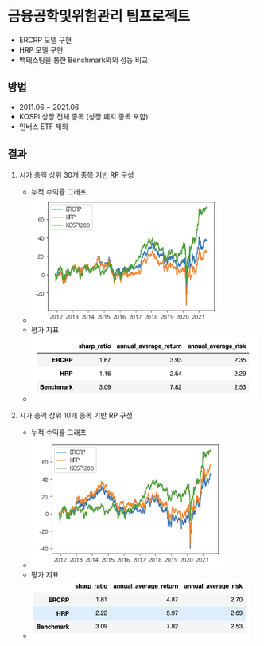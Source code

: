 # 금융공학및위험관리 팀프로젝트
- ERCRP 모델 구현 
- HRP 모델 구현
- 백테스팅을 통한 Benchmark와의 성능 비교



## 방법

- 2011.06 ~ 2021.06 
- KOSPI 상장 전체 종목 (상장 폐지 종목 포함)
- 인버스 ETF 제외



## 결과

1. 시가 총액 상위 30개 종목 기반 RP 구성
   - 누적 수익률 그래프
   - ![Figure_01](figures/figure_01.png)
   - 평가 지표
   - ![Table_01](figures/table_01.png)

2. 시가 총액 상위 10개 종목 기반 RP 구성
   - 누적 수익률 그래프
   - ![Figure_02](figures/figure_02.png)
   - 평가 지표
   - ![Table_02](figures/table_02.png)


